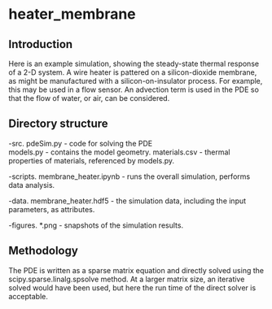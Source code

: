 # heater_membrane
## Introduction
Here is an example simulation, showing the steady-state thermal response of a 2-D system. A wire heater is pattered on a silicon-dioxide membrane, as might be manufactured with a silicon-on-insulator process. For example, this may be used in a flow sensor. An advection term is used in the PDE so that the flow of water, or air, can be considered.

## Directory structure

-src. 
pdeSim.py - code for solving the PDE  
models.py - contains the model geometry. 
materials.csv - thermal properties of materials, referenced by models.py. 

-scripts. 
membrane_heater.ipynb - runs the overall simulation, performs data analysis.  

-data. 
membrane_heater.hdf5 - the simulation data, including the input parameters, as attributes.  

-figures. 
*.png - snapshots of the simulation results.  

## Methodology
The PDE is written as a sparse matrix equation and directly solved using the scipy.sparse.linalg.spsolve method. At a larger matrix size, an iterative solved would have been used, but here the run time of the direct solver is acceptable.